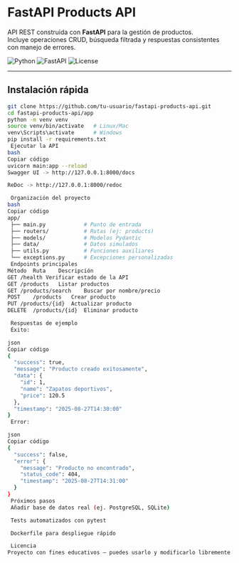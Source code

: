 # FastAPI Products API

API REST construida con **FastAPI** para la gestión de productos.  
Incluye operaciones CRUD, búsqueda filtrada y respuestas consistentes con manejo de errores.

![Python](https://img.shields.io/badge/Python-3.9+-blue?logo=python)
![FastAPI](https://img.shields.io/badge/FastAPI-0.111+-green?logo=fastapi)
![License](https://img.shields.io/badge/license-MIT-lightgrey)

---

## Instalación rápida

```bash
git clone https://github.com/tu-usuario/fastapi-products-api.git
cd fastapi-products-api/app
python -m venv venv
source venv/bin/activate   # Linux/Mac
venv\Scripts\activate      # Windows
pip install -r requirements.txt
 Ejecutar la API
bash
Copiar código
uvicorn main:app --reload
Swagger UI -> http://127.0.0.1:8000/docs

ReDoc -> http://127.0.0.1:8000/redoc

 Organización del proyecto
bash
Copiar código
app/
 ├── main.py            # Punto de entrada
 ├── routers/           # Rutas (ej: products)
 ├── models/            # Modelos Pydantic
 ├── data/              # Datos simulados
 ├── utils.py           # Funciones auxiliares
 └── exceptions.py      # Excepciones personalizadas
 Endpoints principales
Método	Ruta	Descripción
GET	/health	Verificar estado de la API
GET	/products	Listar productos
GET	/products/search	Buscar por nombre/precio
POST	/products	Crear producto
PUT	/products/{id}	Actualizar producto
DELETE	/products/{id}	Eliminar producto

 Respuestas de ejemplo
 Éxito:

json
Copiar código
{
  "success": true,
  "message": "Producto creado exitosamente",
  "data": {
    "id": 1,
    "name": "Zapatos deportivos",
    "price": 120.5
  },
  "timestamp": "2025-08-27T14:30:00"
}
 Error:

json
Copiar código
{
  "success": false,
  "error": {
    "message": "Producto no encontrado",
    "status_code": 404,
    "timestamp": "2025-08-27T14:31:00"
  }
}
 Próximos pasos
 Añadir base de datos real (ej. PostgreSQL, SQLite)

 Tests automatizados con pytest

 Dockerfile para despliegue rápido

 Licencia
Proyecto con fines educativos — puedes usarlo y modificarlo libremente.
